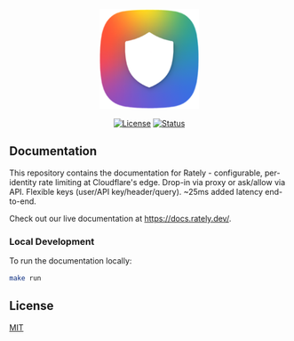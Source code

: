 <p align="center">
  <a href="https://rately.dev/" target="_blank">
    <img width="180" src="https://raw.githubusercontent.com/rately-dev/docs/refs/heads/main/docs/assets/img/logo.png" alt="logo">
  </a>
</p>

<p align="center">
  <a href="https://github.com/rately-dev/docs/blob/master/LICENSE"><img src="https://img.shields.io/github/license/rately-dev/docs.svg" alt="License"></a>
  <a href="https://rately.dev"><img src="https://img.shields.io/badge/status-active-success.svg" alt="Status"></a>
</p>

## Documentation

This repository contains the documentation for Rately - configurable, per-identity rate limiting at Cloudflare's edge. Drop-in via proxy or ask/allow via API. Flexible keys (user/API key/header/query). ~25ms added latency end-to-end.

Check out our live documentation at https://docs.rately.dev/.

### Local Development

To run the documentation locally:

```bash
make run
```

## License

[MIT](https://github.com/rately-dev/docs/blob/master/LICENSE)
